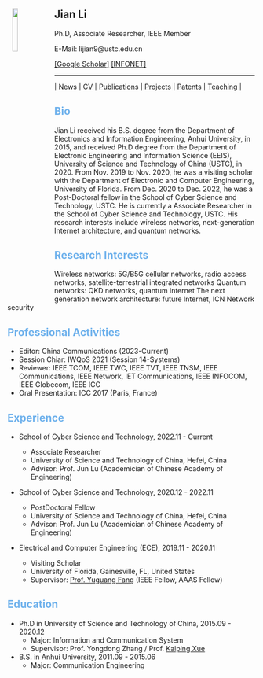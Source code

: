 <body>
  <img align="left" width="15%" height="15%" hspace = 10 src="/homepage/images/Photo-lijian.JPG"/>
    <span>
      <h2 size="8" face="" color="black">Jian Li</h2>
      <p>
        Ph.D, Associate Researcher, IEEE Member
      </p>
      <p>
        E-Mail: lijian9@ustc.edu.cn
      </p>
      <p>
        <a href="https://scholar.google.com/citations?user=ZuP2MtEAAAAJ&hl=zh-CN">[Google Scholar]</a> <a href="http://if.ustc.edu.cn/member.php">[INFONET]</a>
      </p>
    </span>
</body>

***

| [News](/homepage/) | [CV](/homepage/CV.html) | [Publications](/homepage/publications.html) | [Projects](/homepage/projects.html) | [Patents](/homepage/patents.html) | [Teaching](/homepage/teaching.html) |  

## <font color=#6EB1EC>Bio</font>  

Jian Li received his B.S. degree from the Department of Electronics and Information Engineering, Anhui University, in 2015, and received Ph.D degree from the Department of Electronic Engineering and Information Science (EEIS), University of Science and Technology of China (USTC), in 2020. From Nov. 2019 to Nov. 2020, he was a visiting scholar with the Department of Electronic and Computer Engineering, University of Florida. From Dec. 2020 to Dec. 2022, he was a Post-Doctoral fellow in the School of Cyber Science and Technology, USTC. He is currently a Associate Researcher in the School of Cyber Science and Technology, USTC. His research interests include wireless networks, next-generation Internet architecture, and quantum networks.

## <font color=#6EB1EC>Research Interests</font>
Wireless networks: 5G/B5G cellular networks, radio access networks, satellite-terrestrial integrated networks
Quantum networks: QKD networks, quantum internet
The next generation network architecture: future Internet, ICN
Network security

## <font color=#6EB1EC>Professional Activities</font>
* Editor: China Communications (2023-Current)
* Session Chiar: IWQoS 2021 (Session 14-Systems)
* Reviewer: IEEE TCOM, IEEE TWC, IEEE TVT, IEEE TNSM, IEEE Communications, IEEE Network, IET Communications, IEEE INFOCOM, IEEE Globecom, IEEE ICC  
* Oral Presentation: ICC 2017 (Paris, France)  

## <font color=#6EB1EC>Experience</font>  
* School of Cyber Science and Technology, 2022.11 - Current  
  * Associate Researcher  
  * University of Science and Technology of China, Hefei, China  
  * Advisor: Prof. Jun Lu (Academician of Chinese Academy of Engineering)   
* School of Cyber Science and Technology, 2020.12 - 2022.11 
  * PostDoctoral Fellow  
  * University of Science and Technology of China, Hefei, China  
  * Advisor: Prof. Jun Lu (Academician of Chinese Academy of Engineering)  

* Electrical and Computer Engineering (ECE), 2019.11 - 2020.11  
  * Visiting Scholar  
  * University of Florida, Gainesville, FL, United States  
  * Supervisor: [Prof. Yuguang Fang](http://www.fang.ece.ufl.edu/) (IEEE Fellow, AAAS Fellow)  
  

## <font color=#6EB1EC>Education</font>   
* Ph.D in University of Science and Technology of China, 2015.09 - 2020.12  
  * Major: Information and Communication System  
  * Supervisor: Prof. Yongdong Zhang / Prof. [Kaiping Xue](http://staff.ustc.edu.cn/~kpxue/)  
* B.S. in Anhui University, 2011.09 - 2015.06  
  * Major: Communication Engineering  
